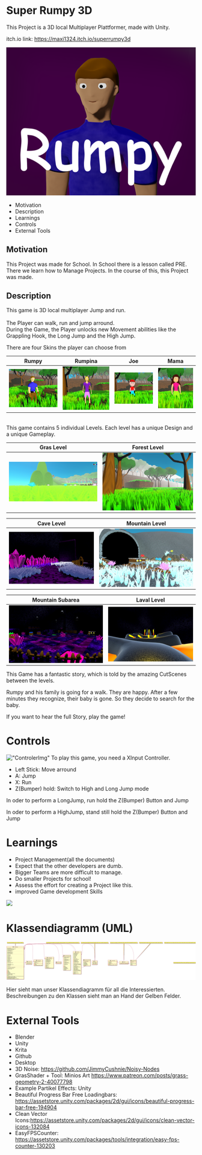 # Super Rumpy 3D

This Project is a 3D local Multiplayer Plattformer, made with Unity.

itch.io link: https://maxi1324.itch.io/superrumpy3d

!["RumpyLogo"](imgs/RumpyLogo.png)

- Motivation
- Description
- Learnings
- Controls
- External Tools

## Motivation
This Project was made for School. In School there is a lesson called PRE. There we learn how to Manage Projects. In the course of this, this Project was made.

## Description
This game is 3D local multiplayer Jump and run. 
<br>
<br>
The Player can walk, run and jump arround.<br> 
During the Game, the Player unlocks new Movement abilities like the Grappling Hook, the Long Jump and the High Jump.

There are four Skins the player can choose from

|        Rumpy         |        Rumpina         |          Joe           |          Mama          |
| :------------------: | :--------------------: | :--------------------: | :--------------------: |
| !["RumpyBild"](imgs/Rumpy.jpeg) | !["RumpinaBild"](imgs/Rumpina.jpeg) | !["JoeBild"](imgs/0Joe.jpeg) | !["MamaBild"](imgs/1Mama.jpeg) |

<br>
This game contains 5 individual Levels. Each level has a unique Design and a unique Gameplay.

|Gras Level| Forest Level|
|:------------------:|:------------------:|
| !["Map1"](imgs/GrasLevel.jpeg)|!["Map2"](imgs/WaldLevel.jpeg)|


|Cave Level|Mountain Level|
|:------------------:|:------------------:|
| !["Map3"](imgs/Hoelenlevel.jpeg)|!["Map4"](imgs/BergLevel.jpeg)|

|Mountain Subarea| Laval Level|
|:------------------:|:------------------:|
| !["Map4Sub"](imgs/BergSub.jpeg)|!["Map5"](imgs/lavaLevel.jpeg)|

This Game has a fantastic story, which is told by the amazing CutScenes between the levels.

Rumpy and his family is going for a walk. They are happy. After a few minutes they recognize, their baby is gone. So they decide to search for the baby. 

If you want to hear the full Story, play the game!

# Controls

!["ControlerImg"](https://compass-ssl.xbox.com/assets/ee/fc/eefc6208-52af-438b-a706-e3ca97846d21.jpg?n=111101_Gallery-0_4_1350x759.jpg)
To play this game, you need a XInput Controller.

- Left Stick: Move arround
- A: Jump
- X: Run
- Z(Bumper) hold: Switch to High and Long Jump mode
  
In oder to perform a LongJump, run hold the Z(Bumper) Button and Jump

In oder to perform a HighJump, stand still hold the Z(Bumper) Button and Jump


# Learnings
- Project Management(all the documents)
- Expect that the other developers are dumb.
- Bigger Teams are more difficult to manage.
- Do smaller Projects for school!
- Assess the effort for creating a Project like this.
- improved Game development Skills

![](https://www.youtube.com/embed/TgxoFQkYPAs)

# Klassendiagramm (UML)
!["KlassenUndModuleAnsicht"](imgs/Coolesgame.png)

Hier sieht man unser Klassendiagramm für all die Interessierten. Beschreibungen zu den Klassen sieht man an Hand der Gelben Felder.


# External Tools 
- Blender
- Unity
- Krita
- Github 
- Desktop
- 3D Noise: https://github.com/JimmyCushnie/Noisy-Nodes
- GrasShader + Tool: Minios Art https://www.patreon.com/posts/grass-geometry-2-40077798
- Example Partikel Effects: Unity 
- Beautiful Progress Bar Free Loadingbars: https://assetstore.unity.com/packages/2d/gui/icons/beautiful-progress-bar-free-194904
- Clean Vector Icons:https://assetstore.unity.com/packages/2d/gui/icons/clean-vector-icons-132084
- EasyFPSCounter: https://assetstore.unity.com/packages/tools/integration/easy-fps-counter-130203

